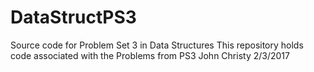 # DataStructPS3
Source code for Problem Set 3 in Data Structures
This repository holds code associated with the Problems from PS3
John Christy
2/3/2017
